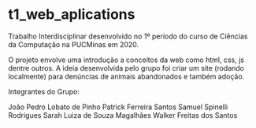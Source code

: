 # t1_web_aplications

Trabalho Interdisciplinar desenvolvido no 1º período do curso de Ciências da Computação na PUCMinas em 2020.

O projeto envolve uma introdução a conceitos da web como html, css, js dentre outros. A ideia desenvolvida pelo grupo foi criar um site (rodando localmente) para denúncias de animais abandonados e também adoção.

Integrantes do Grupo:

João Pedro Lobato de Pinho
Patrick Ferreira Santos
Samuel Spinelli Rodrigues
Sarah Luiza de Souza Magalhães
Walker Freitas dos Santos
